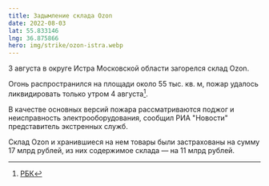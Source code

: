 ```yaml
---
title: Задымление склада Ozon
date: 2022-08-03
lat: 55.833146
lng: 36.875866
hero: img/strike/ozon-istra.webp
---
```


3 августа в округе Истра Московской области загорелся склад Ozon.

Огонь распространился на площади около 55 тыс. кв. м, пожар удалось ликвидировать только утром 4 августа[^1].

В качестве основных версий пожара рассматриваются поджог и неисправность электрооборудования, сообщил РИА "Новости" представитель экстренных служб.

Склад Ozon и хранившиеся на нем товары были застрахованы на сумму 17 млрд рублей, из них содержимое склада — на 11 млрд рублей.

[^1]: [РБК](https://www.rbc.ru/photoreport/03/08/2022/62ea67799a79473d0cd49e3f)
